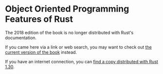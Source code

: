 # Object Oriented Programming Features of Rust

The 2018 edition of the book is no longer distributed with Rust's documentation.

If you came here via a link or web search, you may want to check out [the current
version of the book](../ch17-00-oop.html) instead.

If you have an internet connection, you can [find a copy distributed with
Rust
1.30](https://doc.rust-lang.org/1.30.0/book/2018-edition/ch17-00-oop.html).